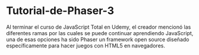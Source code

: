 # Tutorial-de-Phaser-3
Al terminar el curso de JavaScript Total en Udemy, el creador mencionó las diferentes ramas por las cuales se puede continuar aprendiendo JavaScript, una de esas opciones ha sido Phaser un framework open source diseñado específicamente para hacer juegos con HTML5 en navegadores.
